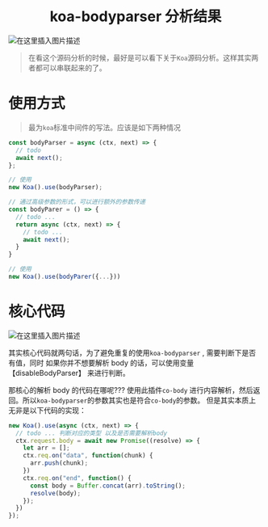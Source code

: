<h1 align="center">koa-bodyparser 分析结果</h1>

![在这里插入图片描述](https://img-blog.csdnimg.cn/9efc60f2fe284d258c2a47c96d728906.png#pic_center)

> 在看这个源码分析的时候，最好是可以看下关于`Koa`源码分析。这样其实两者都可以串联起来的了。

# 使用方式

> 最为`koa`标准中间件的写法。应该是如下两种情况

```js
const bodyParser = async (ctx, next) => {
  // todo
  await next();
};

// 使用
new Koa().use(bodyParser);
```

```js
// 通过高级参数的形式，可以进行额外的参数传递
const bodyParer = () => {
  // todo ...
  return async (ctx, next) => {
    // todo ...
    await next();
  }
}

// 使用
new Koa().use(bodyParer({...}))
```

# 核心代码

![在这里插入图片描述](https://img-blog.csdnimg.cn/cb2a0c78494445a6810aa1c664d954d8.png)

其实核心代码就两句话，为了避免重复的使用`koa-bodyparser` , 需要判断下是否有值，同时 如果你并不想要解析 body 的话，可以使用变量【disableBodyParser】 来进行判断。

那核心的解析 body 的代码在哪呢??? 使用此插件`co-body` 进行内容解析，然后返回。所以`koa-bodyparser`的参数其实也是符合`co-body`的参数。 但是其实本质上无非是以下代码的实现：

```js
new Koa().use(async (ctx, next) => {
  // todo ... 判断对应的类型 以及是否需要解析body
  ctx.request.body = await new Promise((resolve) => {
    let arr = [];
    ctx.req.on("data", function(chunk) {
      arr.push(chunk);
    })
    ctx.req.on("end", function() {
      const body = Buffer.concat(arr).toString();
      resolve(body);
    });
  })
});
```


